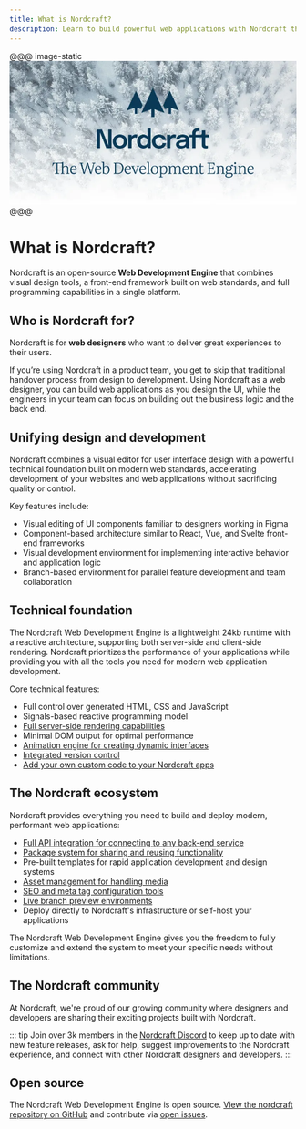 ```yaml
---
title: What is Nordcraft?
description: Learn to build powerful web applications with Nordcraft through guides and examples. Explore components, styling, APIs, and advanced features.
---
```


@@@ image-static
![Nordcraft|2/1](nordcraft.webp "Nordcraft, the Web Development Engine, overlaid in navy against a Nordic snowy background, with the Nordcraft three-logo arrow above")
@@@

# What is Nordcraft?

Nordcraft is an open-source **Web Development Engine** that combines visual design tools, a front-end framework built on web standards, and full programming capabilities in a single platform.

## Who is Nordcraft for?

Nordcraft is for **web designers** who want to deliver great experiences to their users.

If you’re using Nordcraft in a product team, you get to skip that traditional handover process from design to development. Using Nordcraft as a web designer, you can build web applications as you design the UI, while the engineers in your team can focus on building out the business logic and the back end.

## Unifying design and development

Nordcraft combines a visual editor for user interface design with a powerful technical foundation built on modern web standards, accelerating development of your websites and web applications without sacrificing quality or control.

Key features include:

- Visual editing of UI components familiar to designers working in Figma
- Component-based architecture similar to React, Vue, and Svelte front-end frameworks
- Visual development environment for implementing interactive behavior and application logic
- Branch-based environment for parallel feature development and team collaboration

## Technical foundation

The Nordcraft Web Development Engine is a lightweight 24kb runtime with a reactive architecture, supporting both server-side and client-side rendering. Nordcraft prioritizes the performance of your applications while providing you with all the tools you need for modern web application development.

Core technical features:

- Full control over generated HTML, CSS and JavaScript
- Signals-based reactive programming model
- [Full server-side rendering capabilities](/core-concepts#server-and-client-rendering)
- Minimal DOM output for optimal performance
- [Animation engine for creating dynamic interfaces](/styling/animation-editor)
- [Integrated version control](/core-concepts#branches-and-version-control)
- [Add your own custom code to your Nordcraft apps](/actions/overview)

## The Nordcraft ecosystem

Nordcraft provides everything you need to build and deploy modern, performant web applications:

- [Full API integration for connecting to any back-end service](/connecting-data/overview#api-layer)
- [Package system for sharing and reusing functionality](/packages/overview)
- Pre-built templates for rapid application development and design systems
- [Asset management for handling media](/media/overview)
- [SEO and meta tag configuration tools](/pages/page-configuration#metadata)
- [Live branch preview environments](/get-started/branches-and-publishing#preview-a-branch)
- Deploy directly to Nordcraft's infrastructure or self-host your applications

The Nordcraft Web Development Engine gives you the freedom to fully customize and extend the system to meet your specific needs without limitations.

## The Nordcraft community

At Nordcraft, we're proud of our growing community where designers and developers are sharing their exciting projects built with Nordcraft.

::: tip
Join over 3k members in the [Nordcraft Discord](https://discord.gg/nordcraft) to keep up to date with new feature releases, ask for help, suggest improvements to the Nordcraft experience, and connect with other Nordcraft designers and developers.
:::

## Open source

The Nordcraft Web Development Engine is open source. [View the nordcraft repository on GitHub](https://github.com/nordcraftengine/nordcraft) and contribute via [open issues](https://github.com/nordcraftengine/nordcraft/issues).
